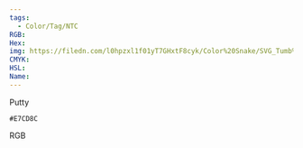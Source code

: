 ```yaml
---
tags:
  - Color/Tag/NTC
RGB:
Hex:
img: https://filedn.com/l0hpzxl1f01yT7GHxtF8cyk/Color%20Snake/SVG_Tumb%20Mass%20No%20Name/E7CD8C.svg
CMYK:
HSL:
Name:
---
```

Putty
```palette
#E7CD8C
```
RGB
